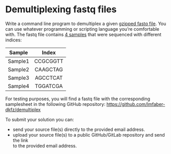 # Demultiplexing fastq files

Write a command line program to demultiplex a given [gzipped fastq file](data/demultiplex.fastq.gz). 
You can use whatever programming or scripting language you’re comfortable with. 
The fastq file contains [4 samples](data/samples.csv) that were sequenced with different indices:

| **Sample** | **Index** |
|:----------:|:---------:|
|   Sample1  |  CCGCGGTT |
|   Sample2  |  CAAGCTAG |
|   Sample3  |  AGCCTCAT |
|   Sample4  |  TGGATCGA |

For testing purposes, you will find a fastq file with the corresponding samplesheet in the following GitHub 
repository: https://github.com/lmfaber-dkfz/demultiplex

To submit your solution you can:
  * send your source file(s) directly to the provided email address. 
  * upload your source file(s) to a public GitHub/GitLab repository and send the link  
    to the provided email address.